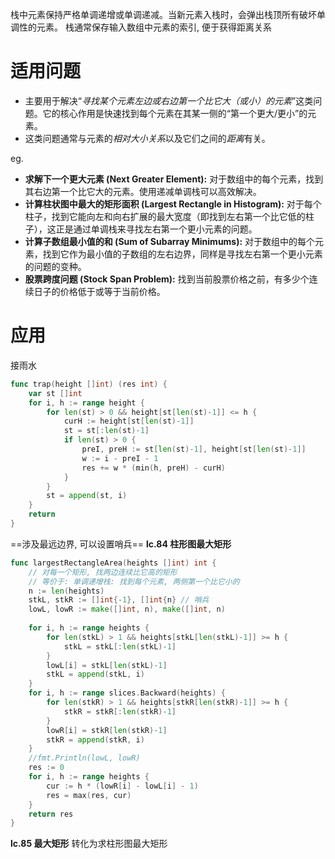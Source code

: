 栈中元素保持严格单调递增或单调递减。当新元素入栈时，会弹出栈顶所有破坏单调性的元素。
栈通常保存输入数组中元素的索引, 便于获得距离关系
# 适用问题
- 主要用于解决“*寻找某个元素左边或右边第一个比它大（或小）的元素*”这类问题。它的核心作用是快速找到每个元素在其某一侧的“第一个更大/更小”的元素。
- 这类问题通常与元素的*相对大小关系*以及它们之间的*距离*有关。

eg.
- **求解下一个更大元素 (Next Greater Element):** 对于数组中的每个元素，找到其右边第一个比它大的元素。使用递减单调栈可以高效解决。
- **计算柱状图中最大的矩形面积 (Largest Rectangle in Histogram):** 对于每个柱子，找到它能向左和向右扩展的最大宽度（即找到左右第一个比它低的柱子），这正是通过单调栈来寻找左右第一个更小元素的问题。
- **计算子数组最小值的和 (Sum of Subarray Minimums):** 对于数组中的每个元素，找到它作为最小值的子数组的左右边界，同样是寻找左右第一个更小元素的问题的变种。
- **股票跨度问题 (Stock Span Problem):** 找到当前股票价格之前，有多少个连续日子的价格低于或等于当前价格。
# 应用
接雨水
```go
func trap(height []int) (res int) {
	var st []int
	for i, h := range height {
		for len(st) > 0 && height[st[len(st)-1]] <= h {
			curH := height[st[len(st)-1]]
			st = st[:len(st)-1]
			if len(st) > 0 {
				preI, preH := st[len(st)-1], height[st[len(st)-1]]
				w := i - preI - 1
				res += w * (min(h, preH) - curH)
			}
		}
		st = append(st, i)
	}
	return
}

```

==涉及最远边界, 可以设置哨兵==
**lc.84 柱形图最大矩形**
```go
func largestRectangleArea(heights []int) int {
	// 对每一个矩形, 找两边连续比它高的矩形
	// 等价于: 单调递增栈: 找到每个元素, 两侧第一个比它小的
	n := len(heights)
	stkL, stkR := []int{-1}, []int{n} // 哨兵
	lowL, lowR := make([]int, n), make([]int, n)
	
	for i, h := range heights {
		for len(stkL) > 1 && heights[stkL[len(stkL)-1]] >= h {
			stkL = stkL[:len(stkL)-1]
		}
		lowL[i] = stkL[len(stkL)-1]
		stkL = append(stkL, i)
	}
	for i, h := range slices.Backward(heights) {
		for len(stkR) > 1 && heights[stkR[len(stkR)-1]] >= h {
			stkR = stkR[:len(stkR)-1]
		}
		lowR[i] = stkR[len(stkR)-1]
		stkR = append(stkR, i)
	}
	//fmt.Println(lowL, lowR)
	res := 0
	for i, h := range heights {
		cur := h * (lowR[i] - lowL[i] - 1)
		res = max(res, cur)
	}
	return res
}

```

**lc.85 最大矩形**
转化为求柱形图最大矩形